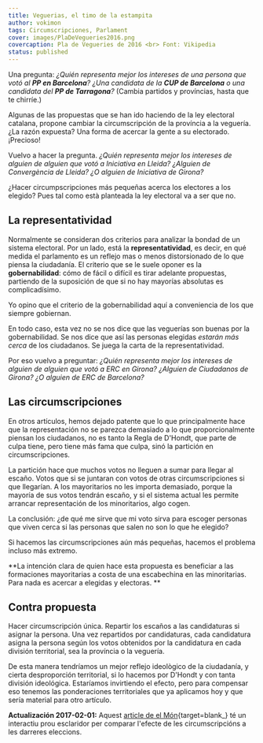 ```yaml
---
title: Veguerias, el timo de la estampita
author: vokimon
tags: Circumscripciones, Parlament
cover: images/PlaDeVegueries2016.png
covercaption: Pla de Vegueries de 2016 <br> Font: Vikipedia
status: published
---
```


Una pregunta:
_¿Quién representa mejor los intereses de una persona que votó al **PP en Barcelona**?
¿Una candidata de la **CUP de Barcelona** o una candidata del **PP de Tarragona**?_
(Cambia partidos y províncias, hasta que te chirríe.)

Algunas de las propuestas que se han ido haciendo de la ley electoral catalana,
propone cambiar la circumscripción de la província a la veguería.
¿La razón expuesta? Una forma de acercar la gente a su electorado.
¡Precioso!

<!-- PELICAN_END_SUMMARY -->

Vuelvo a hacer la pregunta.
_¿Quién representa mejor los intereses de alguien de alguien que votó a Iniciativa en Lleida?
¿Alguien de Convergència de Lleida? ¿O alguien de Iniciativa de Girona?_

¿Hacer circumpscripciones más pequeñas acerca los electores a los elegido?
Pues tal como està planteada la ley electoral va a ser que no.

## La representatividad

Normalmente se consideran dos criterios para analizar la bondad de un sistema electoral.
Por un lado, está la **representatividad**, es decir,
en qué medida el parlamento es un reflejo mas o menos distorsionado de lo que piensa la ciudadanía.
El criterio que se le suele oponer es la **gobernabilidad**:
cómo de fácil o difícil es tirar adelante propuestas,
partiendo de la suposición de que si no hay mayorías absolutas es complicadísimo.

Yo opino que el criterio de la gobernabilidad  aquí a conveniencia de
los que siempre gobiernan.

En todo caso, esta vez no se nos dice que las veguerías son buenas por la gobernabilidad.
Se nos dice que así las personas elegidas _estarán más cerca_ de los ciudadanos.
Se juega la carta de la representatividad.

Por eso vuelvo a preguntar:
_¿Quién representa mejor los intereses de alguien de alguien que votó a ERC en Girona?
¿Alguien de Ciudadanos de Girona? ¿O alguien de ERC de Barcelona?_

## Las circumscripciones

En otros artículos, hemos dejado patente que lo que principalmente hace
que la representación no se parezca demasiado a lo que proporcionalmente
piensan los ciudadanos, no es tanto la Regla de D'Hondt, que parte de culpa
tiene, pero tiene más fama que culpa, sinó la partición en circumscripciones.

La partición hace que muchos votos no lleguen a sumar para llegar al escaño.
Votos que si se juntaran con votos de otras circumscripciones si que llegarían.
A los mayoritarios no les importa demasiado, porque la mayoría de sus votos
tendrán escaño,
y si el sistema actual les permite arrancar representación de los minoritarios,
algo cogen.

La conclusión:
¿de qué me sirve que mi voto sirva para escoger personas que viven cerca
si las personas que salen no son lo que he elegido?

Si hacemos las circumscripciones aún más pequeñas,
hacemos el problema incluso más extremo.

**La intención clara de quien hace esta propuesta es beneficiar a las formaciones
mayoritarias a costa de una escabechina en las minoritarias.
Para nada es acercar a elegidas y electoras.
**

## Contra propuesta

Hacer circumscripción única.
Repartir los escaños a las candidaturas si asignar la persona.
Una vez repartidos por candidaturas, cada candidatura asigna
la persona según los votos obtenidos por la candidatura en cada
división territorial, sea la província o la veguería.

De esta manera tendríamos un mejor reflejo ideològico de la ciudadanía,
y cierta desproporción territorial,
si lo hacemos por D'Hondt y con tanta división ideológica.
Estaríamos invirtiendo el efecto,
pero para compensar eso tenemos las ponderaciones territoriales que ya aplicamos hoy
y que sería material para otro artículo.


**Actualización 2017-02-01:** Aquest [article de el Món][ArticleElMon]{target=blank_} té un interactiu prou esclaridor
per comparar l'efecte de les circumscripcións a les darreres eleccions.


[Vegueria-ca]:https://ca.wikipedia.org/wiki/Vegueria
[Vegueria-es]:https://es.wikipedia.org/wiki/Veguer%C3%ADa
[ArticleElMon]:https://elmon.cat/politica/qui-guanya-i-qui-perd-amb-un-nou-sistema-electoral


